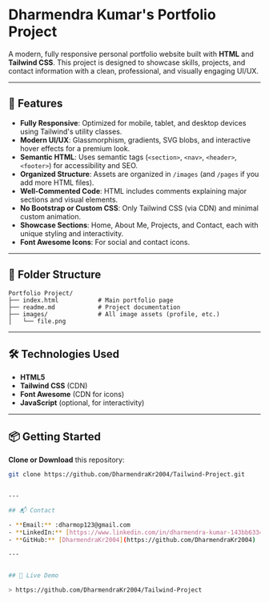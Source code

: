 # Dharmendra Kumar's Portfolio Project

A modern, fully responsive personal portfolio website built with **HTML** and **Tailwind CSS**. This project is designed to showcase skills, projects, and contact information with a clean, professional, and visually engaging UI/UX.

---

## 🚀 Features

- **Fully Responsive**: Optimized for mobile, tablet, and desktop devices using Tailwind's utility classes.
- **Modern UI/UX**: Glassmorphism, gradients, SVG blobs, and interactive hover effects for a premium look.
- **Semantic HTML**: Uses semantic tags (`<section>`, `<nav>`, `<header>`, `<footer>`) for accessibility and SEO.
- **Organized Structure**: Assets are organized in `/images` (and `/pages` if you add more HTML files).
- **Well-Commented Code**: HTML includes comments explaining major sections and visual elements.
- **No Bootstrap or Custom CSS**: Only Tailwind CSS (via CDN) and minimal custom animation.
- **Showcase Sections**: Home, About Me, Projects, and Contact, each with unique styling and interactivity.
- **Font Awesome Icons**: For social and contact icons.

---

## 📁 Folder Structure

```
Portfolio Project/
├── index.html           # Main portfolio page
├── readme.md            # Project documentation
├── images/              # All image assets (profile, etc.)
│   └── file.png
```

---

## 🛠 Technologies Used

- **HTML5**
- **Tailwind CSS** (CDN)
- **Font Awesome** (CDN for icons)
- **JavaScript** (optional, for interactivity)

---

## 📦 Getting Started

 **Clone or Download** this repository:
   ```bash
   git clone https://github.com/DharmendraKr2004/Tailwind-Project.git


---

## 📬 Contact

- **Email:** :dharmop123@gmail.com
- **LinkedIn:** [https://www.linkedin.com/in/dharmendra-kumar-143bb6334?lipi=urn%3Ali%3Apage%3Ad_flagship3_profile_view_base_contact_details%3BFdB%2BjbV4TPSjtiKuDnwjUw%3D%3D]
- **GitHub:** [DharmendraKr2004](https://github.com/DharmendraKr2004)

---


## 🔗 Live Demo

> https://github.com/DharmendraKr2004/Tailwind-Project
